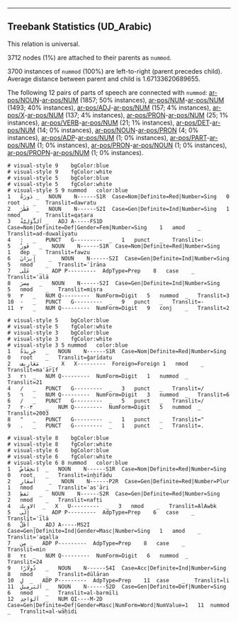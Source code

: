 

--------------------------------------------------------------------------------

## Treebank Statistics (UD_Arabic)

This relation is universal.

3712 nodes (1%) are attached to their parents as `nummod`.

3700 instances of `nummod` (100%) are left-to-right (parent precedes child).
Average distance between parent and child is 1.67133620689655.

The following 12 pairs of parts of speech are connected with `nummod`: [ar-pos/NOUN]()-[ar-pos/NUM]() (1857; 50% instances), [ar-pos/NUM]()-[ar-pos/NUM]() (1493; 40% instances), [ar-pos/ADJ]()-[ar-pos/NUM]() (157; 4% instances), [ar-pos/X]()-[ar-pos/NUM]() (137; 4% instances), [ar-pos/PRON]()-[ar-pos/NUM]() (25; 1% instances), [ar-pos/VERB]()-[ar-pos/NUM]() (21; 1% instances), [ar-pos/DET]()-[ar-pos/NUM]() (14; 0% instances), [ar-pos/NOUN]()-[ar-pos/PRON]() (4; 0% instances), [ar-pos/ADP]()-[ar-pos/NUM]() (1; 0% instances), [ar-pos/PART]()-[ar-pos/NUM]() (1; 0% instances), [ar-pos/PRON]()-[ar-pos/NOUN]() (1; 0% instances), [ar-pos/PROPN]()-[ar-pos/NUM]() (1; 0% instances).


~~~ conllu
# visual-style 9	bgColor:blue
# visual-style 9	fgColor:white
# visual-style 5	bgColor:blue
# visual-style 5	fgColor:white
# visual-style 5 9 nummod	color:blue
1	دَورَةُ	_	NOUN	N------S1R	Case=Nom|Definite=Red|Number=Sing	0	root	_	Translit=dawratu
2	قَطَرَ	_	NOUN	N------S2I	Case=Gen|Definite=Ind|Number=Sing	1	nmod	_	Translit=qaṭara
3	اَلدُّوَلِيَّةُ	_	ADJ	A-----FS1D	Case=Nom|Definite=Def|Gender=Fem|Number=Sing	1	amod	_	Translit=ad-duwalīyatu
4	:	_	PUNCT	G---------	_	1	punct	_	Translit=:
5	فَوزُ	_	NOUN	N------S1R	Case=Nom|Definite=Red|Number=Sing	1	dep	_	Translit=fawzu
6	إِيرَانَ	_	NOUN	N------S2I	Case=Gen|Definite=Ind|Number=Sing	5	nmod	_	Translit=ʾīrāna
7	عَلَى	_	ADP	P---------	AdpType=Prep	8	case	_	Translit=ʿalā
8	مِصرَ	_	NOUN	N------S2I	Case=Gen|Definite=Ind|Number=Sing	5	nmod	_	Translit=miṣra
9	٣	_	NUM	Q---------	NumForm=Digit	5	nummod	_	Translit=3
10	-	_	PUNCT	G---------	_	9	punct	_	Translit=-
11	٢	_	NUM	Q---------	NumForm=Digit	9	conj	_	Translit=2

~~~


~~~ conllu
# visual-style 5	bgColor:blue
# visual-style 5	fgColor:white
# visual-style 3	bgColor:blue
# visual-style 3	fgColor:white
# visual-style 3 5 nummod	color:blue
1	جَرِيدَةُ	_	NOUN	N------S1R	Case=Nom|Definite=Red|Number=Sing	0	root	_	Translit=ǧarīdatu
2	مَعَارِيف	_	X	X---------	Foreign=Foreign	1	nmod	_	Translit=maʿārīf
3	٢١	_	NUM	Q---------	NumForm=Digit	1	nummod	_	Translit=21
4	/	_	PUNCT	G---------	_	3	punct	_	Translit=/
5	٦	_	NUM	Q---------	NumForm=Digit	3	nummod	_	Translit=6
6	/	_	PUNCT	G---------	_	5	punct	_	Translit=/
7	٢٠٠٣	_	NUM	Q---------	NumForm=Digit	5	nummod	_	Translit=2003
8	"	_	PUNCT	G---------	_	1	punct	_	Translit="
9	.	_	PUNCT	G---------	_	1	punct	_	Translit=.

~~~


~~~ conllu
# visual-style 8	bgColor:blue
# visual-style 8	fgColor:white
# visual-style 6	bgColor:blue
# visual-style 6	fgColor:white
# visual-style 6 8 nummod	color:blue
1	اِنخِفَاضُ	_	NOUN	N------S1R	Case=Nom|Definite=Red|Number=Sing	0	root	_	Translit=inḫifāḍu
2	أَسعَارِ	_	NOUN	N------P2R	Case=Gen|Definite=Red|Number=Plur	1	nmod	_	Translit=ʾasʿāri
3	نَفطِ	_	NOUN	N------S2R	Case=Gen|Definite=Red|Number=Sing	2	nmod	_	Translit=nafṭi
4	الاوبك	_	X	U---------	_	3	nmod	_	Translit=AlAwbk
5	إِلَى	_	ADP	P---------	AdpType=Prep	6	case	_	Translit=ʾilā
6	أَقَلَّ	_	ADJ	A-----MS2I	Case=Gen|Definite=Ind|Gender=Masc|Number=Sing	1	amod	_	Translit=ʾaqalla
7	مِن	_	ADP	P---------	AdpType=Prep	8	case	_	Translit=min
8	٢٤	_	NUM	Q---------	NumForm=Digit	6	nummod	_	Translit=24
9	دُولَارًا	_	NOUN	N------S4I	Case=Acc|Definite=Ind|Number=Sing	8	nmod	_	Translit=dūlāran
10	لِ	_	ADP	P---------	AdpType=Prep	11	case	_	Translit=li
11	اَلبَرمِيلِ	_	NOUN	N------S2D	Case=Gen|Definite=Def|Number=Sing	6	nmod	_	Translit=al-barmīli
12	اَلوَاحِدِ	_	NUM	QI----M-2D	Case=Gen|Definite=Def|Gender=Masc|NumForm=Word|NumValue=1	11	nummod	_	Translit=al-wāḥidi

~~~


